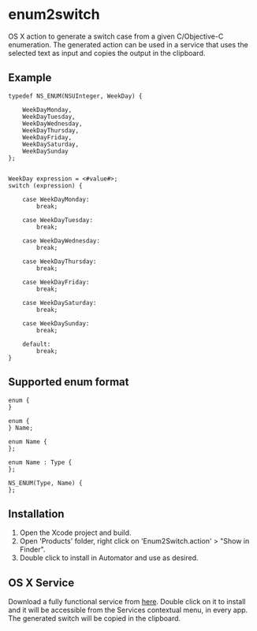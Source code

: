 enum2switch
===========

OS X action to generate a switch case from a given C/Objective-C enumeration. The generated action can be used
in a service that uses the selected text as input and copies the output in the clipboard.

Example
-------

	typedef NS_ENUM(NSUInteger, WeekDay) {

	    WeekDayMonday, 
	    WeekDayTuesday, 
	    WeekDayWednesday, 
	    WeekDayThursday, 
	    WeekDayFriday, 
	    WeekDaySaturday,
	    WeekDaySunday
	};


	WeekDay expression = <#value#>;
	switch (expression) {

		case WeekDayMonday:
			break;

		case WeekDayTuesday:
			break;

		case WeekDayWednesday:
			break;

		case WeekDayThursday:
			break;

		case WeekDayFriday:
			break;

		case WeekDaySaturday:
			break;

		case WeekDaySunday:
			break;

		default:
			break;
	}

Supported enum format
---------------------

	enum {
	}

	enum {
	} Name;

	enum Name {
	};

	enum Name : Type {
	};

	NS_ENUM(Type, Name) {
	};

Installation
------------

1. Open the Xcode project and build.
2. Open 'Products' folder, right click on 'Enum2Switch.action' > "Show in Finder".
3. Double click to install in Automator and use as desired.

OS X Service
------------

Download a fully functional service from [here](https://www.dropbox.com/s/m9z0z72n2g5pvmt/Enum2Switch.zip). Double click on it to install and it will be accessible from the Services contextual menu, in every app. The generated switch will be copied in the clipboard.
